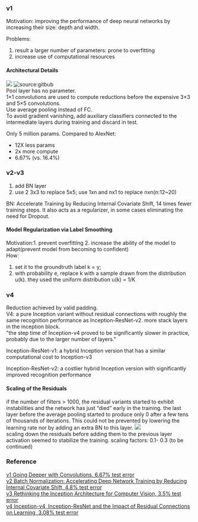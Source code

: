 ### v1
Motivation: improving the performance of deep neural networks by increasing their size: depth and width.

Problems:     
1. result a larger number of parameters: prone to overfitting     
2. increase use of computational resources
#### Architectural Details
![](https://hackathonprojects.files.wordpress.com/2016/09/naive.png?w=651&h=319)
![source:gitbub](https://user-images.githubusercontent.com/1249087/31683804-ea24827c-b34b-11e7-9934-eaf4fc80234a.png)  
Pool layer has no parameter.   
1×1 convolutions are used to compute reductions before the expensive 3×3 and 5×5 convolutions.    
Use average pooling instead of FC.   
To avoid gradient vanishing, add auxiliary classifiers connected to the intermediate layers during training and discard in test.   

Only 5 million params. Compared to AlexNet:   
- 12X less params   
- 2x more compute   
- 6.67% (vs. 16.4%)   

### v2-v3
1. add BN layer
2. use 2 3x3 to replace 5x5; use 1xn and nx1 to replace nxn(n:12~20)  

BN: Accelerate Training by Reducing Internal Covariate Shift, 14 times fewer training steps. It also acts as a regularizer, in some cases eliminating the need for Dropout. 

#### Model Regularization via Label Smoothing  
Motivation:1. prevent overfitting   2. increase the ability of the model to adapt(prevent model from becoming to confident)   
How: 
1. set it to the groundtruth label k = y; 
2. with probability e, replace k with a sample drawn from the distribution u(k). they used the uniform distribution u(k) = 1/K  

### v4
Reduction achieved by valid padding.  
V4: a pure Inception variant without residual connections with roughly the same recognition performance as Inception-ResNet-v2. more stack layers in the inception block.  
"the step time of Inception-v4 proved to be significantly slower in practice, probably due to the larger number of layers."

Inception-ResNet-v1: a hybrid Inception version that has a similar computational cost to Inception-v3  

Inception-ResNet-v2: a costlier hybrid Inception version with significantly improved recognition performance  
#### Scaling of the Residuals
if the number of filters > 1000, the residual variants started to exhibit instabilities and the network has just “died” early in the training. the last layer before the average pooling started to produce only 0 after a few tens of thousands of iterations.
This could not be prevented by lowering the learning rate nor by adding an extra BN to this layer.
![](https://qph.fs.quoracdn.net/main-qimg-c4940ebeff4ccc7704e2596b435b2f25)   
scaling down the residuals before adding them to the previous layer activation seemed to stabilize the training. scaling factors: 0.1- 0.3 
(to be continued)
### Reference
[v1 Going Deeper with Convolutions, 6.67% test error](http://arxiv.org/abs/1409.4842)   
[v2 Batch Normalization: Accelerating Deep Network Training by Reducing Internal Covariate Shift, 4.8% test error](http://arxiv.org/abs/1502.03167)    
[v3 Rethinking the Inception Architecture for Computer Vision, 3.5% test error](http://arxiv.org/abs/1512.00567)   
[v4 Inception-v4, Inception-ResNet and the Impact of Residual Connections on Learning, 3.08% test error](http://arxiv.org/abs/1602.07261)
